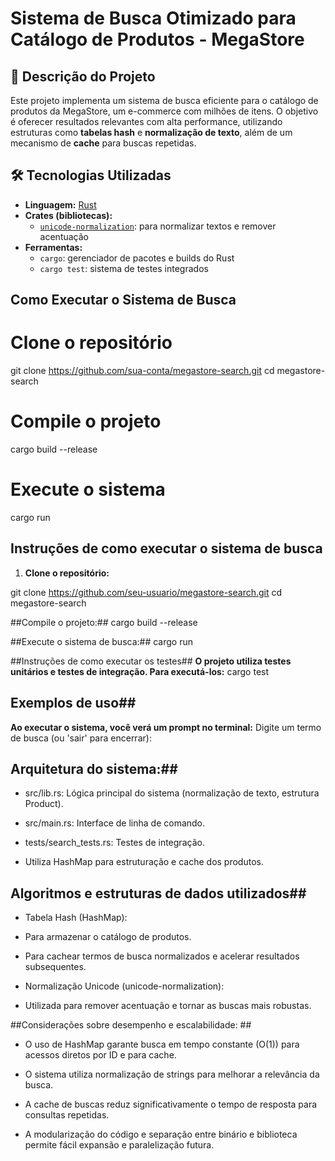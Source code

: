# Sistema de Busca Otimizado para Catálogo de Produtos - MegaStore

## 📘 Descrição do Projeto

Este projeto implementa um sistema de busca eficiente para o catálogo de produtos da MegaStore, um e-commerce com milhões de itens. O objetivo é oferecer resultados relevantes com alta performance, utilizando estruturas como **tabelas hash** e **normalização de texto**, além de um mecanismo de **cache** para buscas repetidas.

## 🛠 Tecnologias Utilizadas

- **Linguagem:** [Rust](https://www.rust-lang.org/)
- **Crates (bibliotecas):**
  - [`unicode-normalization`](https://docs.rs/unicode-normalization): para normalizar textos e remover acentuação
- **Ferramentas:**
  - `cargo`: gerenciador de pacotes e builds do Rust
  - `cargo test`: sistema de testes integrados

##  Como Executar o Sistema de Busca

# Clone o repositório
git clone https://github.com/sua-conta/megastore-search.git
cd megastore-search

# Compile o projeto
cargo build --release

# Execute o sistema
cargo run

##  Instruções de como executar o sistema de busca

1. **Clone o repositório:**


git clone https://github.com/seu-usuario/megastore-search.git
cd megastore-search


##Compile o projeto:##
cargo build --release


##Execute o sistema de busca:##
cargo run


##Instruções de como executar os testes##
**O projeto utiliza testes unitários e testes de integração. Para executá-los:**
cargo test


## Exemplos de uso##
**Ao executar o sistema, você verá um prompt no terminal:**
Digite um termo de busca (ou 'sair' para encerrar):


## Arquitetura do sistema:##

* src/lib.rs: Lógica principal do sistema (normalização de texto, estrutura Product).

* src/main.rs: Interface de linha de comando.

* tests/search_tests.rs: Testes de integração.

* Utiliza HashMap para estruturação e cache dos produtos.


## Algoritmos e estruturas de dados utilizados##

* Tabela Hash (HashMap):

* Para armazenar o catálogo de produtos.

* Para cachear termos de busca normalizados e acelerar resultados subsequentes.

* Normalização Unicode (unicode-normalization):

* Utilizada para remover acentuação e tornar as buscas mais robustas.


##Considerações sobre desempenho e escalabilidade: ##

* O uso de HashMap garante busca em tempo constante (O(1)) para acessos diretos por ID e para cache.

* O sistema utiliza normalização de strings para melhorar a relevância da busca.

* A cache de buscas reduz significativamente o tempo de resposta para consultas repetidas.

* A modularização do código e separação entre binário e biblioteca permite fácil expansão e paralelização futura.
